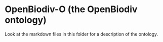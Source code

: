 # OpenBiodiv-O (the OpenBiodiv ontology)

Look at the markdown files in this folder for a description of the ontology.
